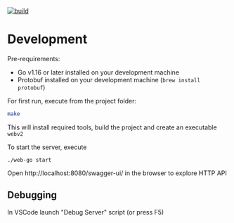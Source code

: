 [![build](https://github.com/temporalio/ui-server/actions/workflows/test.yml/badge.svg)](https://github.com/temporalio/ui-server/actions/workflows/test.yml)

# Development
Pre-requirements:
 - Go v1.16 or later installed on your development machine
 - Protobuf installed on your development machine (`brew install protobuf`)

For first run, execute from the project folder:
``` bash
make
```

This will install required tools, build the project and create an executable `webv2`

To start the server, execute
```
./web-go start
```

Open http://localhost:8080/swagger-ui/ in the browser to explore HTTP API

## Debugging
In VSCode launch "Debug Server" script (or press F5)
